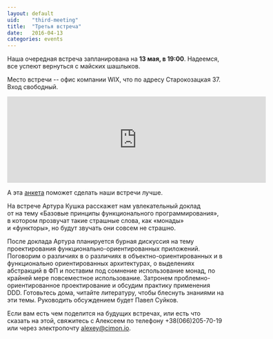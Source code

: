 ```yaml
---
layout: default
uid:    "third-meeting"
title:  "Третья встреча"
date:   2016-04-13
categories: events
---
```

Наша очередная встреча запланирована на&nbsp;**13&nbsp;мая, в&nbsp;19:00**. Надеемся, все успеют вернуться с&nbsp;майских шашлыков.

Место встречи -- офис компании WIX, что по адресу Старокозацкая 37. Вход свободный.

<iframe src="https://www.google.com/maps/embed?pb=!1m18!1m12!1m3!1d42337.95588602765!2d34.97520039897544!3d48.45418403139598!2m3!1f0!2f0!3f0!3m2!1i1024!2i768!4f13.1!3m3!1m2!1s0x40dbe2e40d8e1d23%3A0xce784c981c829617!2sWix.com!5e0!3m2!1sru!2sua!4v1463041813431" width="600" height="200" frameborder="0" style="border:0" allowfullscreen></iframe>

А&nbsp;эта [анкета](http://goo.gl/forms/t4F7hcI5lx) поможет сделать наши встречи лучше.

На&nbsp;встрече Артура Кушка расскажет нам увлекательный доклад от&nbsp;на&nbsp;тему &laquo;Базовые принципы функционального программирования&raquo;, в&nbsp;котором прозвучат такие страшные слова, как &laquo;монады&raquo; и&nbsp;&laquo;функторы&raquo;, но&nbsp;будут звучать они совсем не&nbsp;страшно.

После доклада Артура планируется бурная дискуссия на тему проектирования функционально-ориентированных приложений. Поговорим о различиях в о различиях в объектно-ориентированных и в функционально ориентированных архитектурах, о выделениях абстракций в ФП и поставим под сомнение использование монад, по крайней мере повсеместное использование. Затронем проблемно-ориентированное проектирование и обсудим практику применения DDD. Готовьтесь дома, читайте литературу, чтобы блеснуть знаниями на эти темы. Руководить обсуждением будет Павел Суйков.

Если вам есть чем поделится на&nbsp;будущих встречах, или есть что сказать на&nbsp;этой, свяжитесь с&nbsp;Алексеем по&nbsp;телефону +38(066)205-70-19 или через электропочту [alexey@cimon.io](mailto:alexey@cimon.io).
